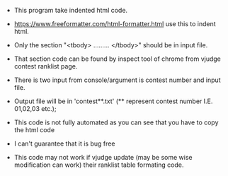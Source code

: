 * This program take indented html code.
* https://www.freeformatter.com/html-formatter.html use this to indent html.
* Only the section "&lt;tbody&gt; ......... &lt;/tbody&gt;" should be in input file.
* That section code can be found by inspect tool of chrome from vjudge contest ranklist page.
* There is two input from console/argument  is contest number and input file.
* Output file will be in 'contest**.txt'  (** represent contest number I.E. 01,02,03 etc.);

* This code is not fully automated as you can see that you have to copy the html code
* I can't guarantee that it is bug free
* This code may not work if vjudge update (may be some wise modification can work) their ranklist table formating code. 
